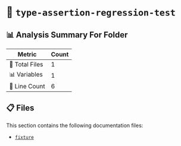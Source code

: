 # 📁 `type-assertion-regression-test`

## 📊 Analysis Summary For Folder

| Metric | Count |
|--------|-------|
| 📁 Total Files | 1 |
| 📊 Variables | 1 |
| 🔢 Line Count | 6 |


## 📋 Files

This section contains the following documentation files:

- [`fixture`](./fixture.md)
